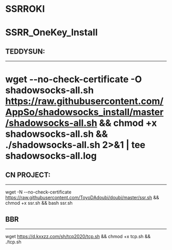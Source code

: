# SSRROKI
SSRR_OneKey_Install
============
## TEDDYSUN:
-----------
wget --no-check-certificate -O shadowsocks-all.sh https://raw.githubusercontent.com/AppSo/shadowsocks_install/master/shadowsocks-all.sh
&& chmod +x shadowsocks-all.sh && ./shadowsocks-all.sh 2>&1 | tee shadowsocks-all.log
===========
## CN PROJECT:
-----------
wget -N --no-check-certificate https://raw.githubusercontent.com/ToyoDAdoubi/doubi/master/ssr.sh && chmod +x ssr.sh && bash ssr.sh
## BBR
-----------
wget https://d.kxxzz.com/sh/tcp2020/tcp.sh && chmod +x tcp.sh && ./tcp.sh
